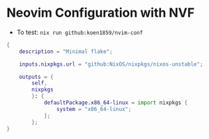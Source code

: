 # Neovim Configuration with NVF
- To test: `nix run github:koen1859/nvim-conf`
    
```nix 
{ 
    description = "Minimal flake"; 

    inputs.nixpkgs.url = "github:NixOS/nixpkgs/nixos-unstable"; 

    outputs = { 
        self, 
        nixpkgs 
        }: { 
            defaultPackage.x86_64-linux = import nixpkgs { 
                system = "x86_64-linux"; 
            }; 
        }; 
}
``` 

